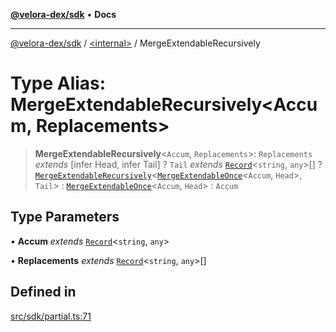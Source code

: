 [**@velora-dex/sdk**](../../README.md) • **Docs**

***

[@velora-dex/sdk](../../globals.md) / [\<internal\>](../README.md) / MergeExtendableRecursively

# Type Alias: MergeExtendableRecursively\<Accum, Replacements\>

> **MergeExtendableRecursively**\<`Accum`, `Replacements`\>: `Replacements` *extends* [infer Head, infer Tail] ? `Tail` *extends* [`Record`](Record.md)\<`string`, `any`\>[] ? [`MergeExtendableRecursively`](MergeExtendableRecursively.md)\<[`MergeExtendableOnce`](MergeExtendableOnce.md)\<`Accum`, `Head`\>, `Tail`\> : [`MergeExtendableOnce`](MergeExtendableOnce.md)\<`Accum`, `Head`\> : `Accum`

## Type Parameters

• **Accum** *extends* [`Record`](Record.md)\<`string`, `any`\>

• **Replacements** *extends* [`Record`](Record.md)\<`string`, `any`\>[]

## Defined in

[src/sdk/partial.ts:71](https://github.com/VeloraDEX/sdk/blob/master/src/sdk/partial.ts#L71)
